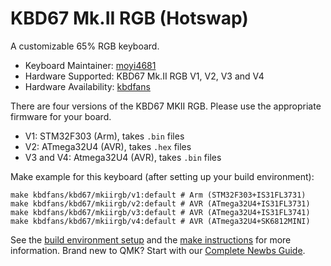 # KBD67 Mk.II RGB (Hotswap)

A customizable 65% RGB keyboard.

* Keyboard Maintainer: [moyi4681](https://github.com/moyi4681)
* Hardware Supported: KBD67 Mk.II RGB V1, V2, V3 and V4
* Hardware Availability: [kbdfans](https://kbdfans.myshopify.com/)

There are four versions of the KBD67 MKII RGB. Please use the appropriate firmware for your board. 

* V1: STM32F303 (Arm), takes `.bin` files
* V2: ATmega32U4 (AVR), takes `.hex` files
* V3 and V4: Atmega32U4 (AVR), takes  `.bin` files

Make example for this keyboard (after setting up your build environment):

    make kbdfans/kbd67/mkiirgb/v1:default # Arm (STM32F303+IS31FL3731)
    make kbdfans/kbd67/mkiirgb/v2:default # AVR (ATmega32U4+IS31FL3731)
    make kbdfans/kbd67/mkiirgb/v3:default # AVR (ATmega32U4+IS31FL3741)
    make kbdfans/kbd67/mkiirgb/v4:default # AVR (ATmega32U4+SK6812MINI)
	
See the [build environment setup](https://docs.qmk.fm/#/getting_started_build_tools) and the [make instructions](https://docs.qmk.fm/#/getting_started_make_guide) for more information. Brand new to QMK? Start with our [Complete Newbs Guide](https://docs.qmk.fm/#/newbs).
